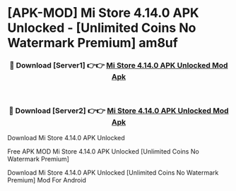# [APK-MOD] Mi Store 4.14.0 APK Unlocked - [Unlimited Coins No Watermark Premium] am8uf



<div align="center">
<h3>🔴 Download [Server1] 👉👉 <a href="https://momento.my/?title=Mi_Store_4.14.0_APK_Unlocked">Mi Store 4.14.0 APK Unlocked Mod Apk</a></h3><br>

<h3>🔴 Download [Server2] 👉👉 <a href="https://momento.my/?title=Mi_Store_4.14.0_APK_Unlocked">Mi Store 4.14.0 APK Unlocked Mod Apk</a></h3>
</div>



Download Mi Store 4.14.0 APK Unlocked 

Free APK MOD Mi Store 4.14.0 APK Unlocked [Unlimited Coins No Watermark Premium]

Download Mi Store 4.14.0 APK Unlocked [Unlimited Coins No Watermark Premium] Mod For Android
